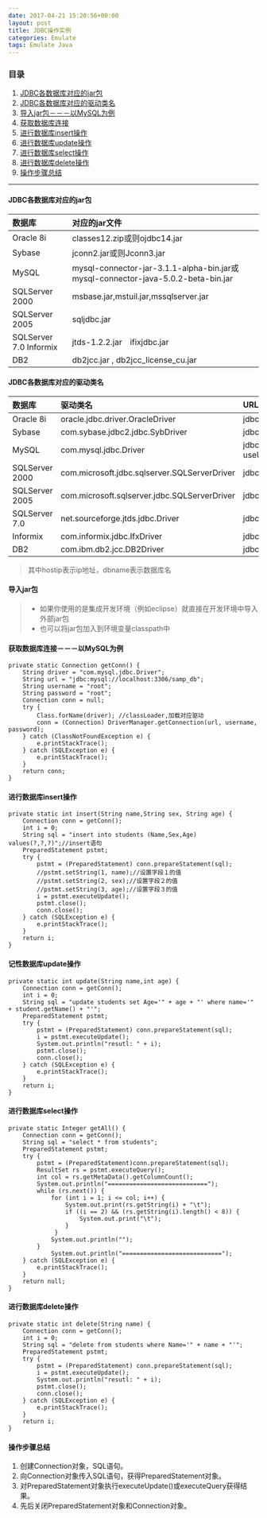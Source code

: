 ```yaml
---
date: 2017-04-21 15:20:56+00:00
layout: post
title: JDBC操作实例
categories: Emulate
tags: Emulate Java
---
```


### 目录

1. [JDBC各数据库对应的jar包](#item1)
2. [JDBC各数据库对应的驱动类名](#item2)
3. [导入jar包－－－以MySQL为例](#item3)
4. [获取数据库连接](#item4)
5. [进行数据库insert操作](#item5)
6. [进行数据库update操作](#item6)
7. [进行数据库select操作](#item7) 
8. [进行数据库delete操作](#item8)
9. [操作步骤总结](#item9) 

---
#### <span id="item1">JDBC各数据库对应的jar包</span>
> 
|数据库|对应的jar文件|
|:----|:----------|
|Oracle 8i|classes12.zip或则ojdbc14.jar|
|Sybase|jconn2.jar或则Jconn3.jar|
|MySQL|mysql-connector-jar-3.1.1-alpha-bin.jar或mysql-connector-java-5.0.2-beta-bin.jar|
|SQLServer 2000|msbase.jar,mstuil.jar,mssqlserver.jar|
|SQLServer 2005|sqljdbc.jar|
|SQLServer 7.0 Informix|jtds-1.2.2.jar　ifixjdbc.jar|
|DB2|db2jcc.jar , db2jcc_license_cu.jar|


#### <span id="item2">JDBC各数据库对应的驱动类名</span>
> 
|数据库|驱动类名|URL|
|:----|:-----|:----|
|Oracle 8i|oracle.jdbc.driver.OracleDriver|jdbc:oracle:thin:@hostip:1521:dbname|
|Sybase|com.sybase.jdbc2.jdbc.SybDriver|jdbc:sybase:Tds:hostip:4100/dbname|
|MySQL|com.mysql.jdbc.Driver|jdbc:mysql://hostip:3306/dbname?useUnicode=true&amp;characterEncoding=GBK|
|SQLServer 2000|com.microsoft.jdbc.sqlserver.SQLServerDriver|jdbc:microsoft:sqlserver://hostip:1433;DatabaseName=dbname|
|SQLServer 2005|com.microsoft.sqlserver.jdbc.SQLServerDriver|jdbc:sqlserver://hostip:1433;DatabaseName=dbname|
|SQLServer 7.0 |net.sourceforge.jtds.jdbc.Driver|jdbc:jtds:sqlserver://hostip:1433/dbname|
|Informix|com.informix.jdbc.IfxDriver|jdbc:informix-sqli://hostip:port/dbname:informixserver=<dbservername>|
|DB2|com.ibm.db2.jcc.DB2Driver|jdbc:db2://hostip:50000/dbname|

> 其中hostip表示ip地址，dbname表示数据库名

#### <span id="item3">导入jar包</span>
> * 如果你使用的是集成开发环境（例如eclipse）就直接在开发环境中导入外部jar包
> * 也可以将jar包加入到环境变量classpath中

#### <span id="item4">获取数据库连接－－－以MySQL为例</span>
> 
```
private static Connection getConn() {
    String driver = "com.mysql.jdbc.Driver";
    String url = "jdbc:mysql://localhost:3306/samp_db";
    String username = "root";
    String password = "root";
    Connection conn = null;
    try {
        Class.forName(driver); //classLoader,加载对应驱动
        conn = (Connection) DriverManager.getConnection(url, username, password);
    } catch (ClassNotFoundException e) {
        e.printStackTrace();
    } catch (SQLException e) {
        e.printStackTrace();
    }
    return conn;
}
```
> 

#### <span id="item5">进行数据库insert操作</span>
> 
```
private static int insert(String name,String sex, String age) {
    Connection conn = getConn();
    int i = 0;
    String sql = "insert into students (Name,Sex,Age) values(?,?,?)";//insert语句
    PreparedStatement pstmt;
    try {
        pstmt = (PreparedStatement) conn.prepareStatement(sql);
        //pstmt.setString(1, name);//设置字段１的值
        //pstmt.setString(2, sex);//设置字段２的值
        //pstmt.setString(3, age);//设置字段３的值
        i = pstmt.executeUpdate();
        pstmt.close();
        conn.close();
    } catch (SQLException e) {
        e.printStackTrace();
    }
    return i;
}
```
> 

#### <span id="item6">记性数据库update操作</span>
> 
```
private static int update(String name,int age) {
    Connection conn = getConn();
    int i = 0;
    String sql = "update students set Age='" + age + "' where name='" + student.getName() + "'";
    PreparedStatement pstmt;
    try {
        pstmt = (PreparedStatement) conn.prepareStatement(sql);
        i = pstmt.executeUpdate();
        System.out.println("resutl: " + i);
        pstmt.close();
        conn.close();
    } catch (SQLException e) {
        e.printStackTrace();
    }
    return i;
}
```
> 

#### <span id="item7">进行数据库select操作</span>
> 
```
private static Integer getAll() {
    Connection conn = getConn();
    String sql = "select * from students";
    PreparedStatement pstmt;
    try {
        pstmt = (PreparedStatement)conn.prepareStatement(sql);
        ResultSet rs = pstmt.executeQuery();
        int col = rs.getMetaData().getColumnCount();
        System.out.println("============================");
        while (rs.next()) {
            for (int i = 1; i <= col; i++) {
                System.out.print(rs.getString(i) + "\t");
                if ((i == 2) && (rs.getString(i).length() < 8)) {
                    System.out.print("\t");
                }
             }
            System.out.println("");
        }
            System.out.println("============================");
    } catch (SQLException e) {
        e.printStackTrace();
    }
    return null;
}
```
> 

#### <span id="item8">进行数据库delete操作</span>
> 
```
private static int delete(String name) {
    Connection conn = getConn();
    int i = 0;
    String sql = "delete from students where Name='" + name + "'";
    PreparedStatement pstmt;
    try {
        pstmt = (PreparedStatement) conn.prepareStatement(sql);
        i = pstmt.executeUpdate();
        System.out.println("resutl: " + i);
        pstmt.close();
        conn.close();
    } catch (SQLException e) {
        e.printStackTrace();
    }
    return i;
}
```
> 

#### <span id="item9">操作步骤总结</span>
> 
1. 创建Connection对象，SQL语句。
2. 向Connection对象传入SQL语句，获得PreparedStatement对象。
3. 对PreparedStatement对象执行executeUpdate()或executeQuery获得结果。
4. 先后关闭PreparedStatement对象和Connection对象。
> 